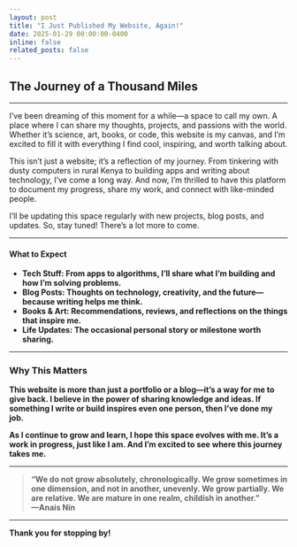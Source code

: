 ```yaml
---
layout: post
title: "I Just Published My Website, Again!"
date: 2025-01-29 00:00:00-0400
inline: false
related_posts: false
---
```


## The Journey of a Thousand Miles

---

I’ve been dreaming of this moment for a while—a space to call my own. A place where I can share my thoughts, projects, and passions with the world. Whether it’s science, art, books, or code, this website is my canvas, and I’m excited to fill it with everything I find cool, inspiring, and worth talking about.

This isn’t just a website; it’s a reflection of my journey. From tinkering with dusty computers in rural Kenya to building apps and writing about technology, I’ve come a long way. And now, I’m thrilled to have this platform to document my progress, share my work, and connect with like-minded people.

I’ll be updating this space regularly with new projects, blog posts, and updates. So, stay tuned! There’s a lot more to come.

---

#### What to Expect

<ul>
    <li><b>Tech Stuff<b>: From apps to algorithms, I’ll share what I’m building and how I’m solving problems.</li>
    <li><b>Blog Posts<b>: Thoughts on technology, creativity, and the future—because writing helps me think.</li>
    <li><b>Books & Art<b>: Recommendations, reviews, and reflections on the things that inspire me.</li>
    <li><b>Life Updates<b>: The occasional personal story or milestone worth sharing.</li>
</ul>

---

### Why This Matters

This website is more than just a portfolio or a blog—it’s a way for me to give back. I believe in the power of sharing knowledge and ideas. If something I write or build inspires even one person, then I’ve done my job.

As I continue to grow and learn, I hope this space evolves with me. It’s a work in progress, just like I am. And I’m excited to see where this journey takes me.

---

> “We do not grow absolutely, chronologically. We grow sometimes in one dimension, and not in another, unevenly. We grow partially. We are relative. We are mature in one realm, childish in another.”  
> —Anais Nin

---

Thank you for stopping by!